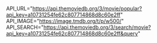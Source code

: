 API_URL="https://api.themoviedb.org/3/movie/popular?api_key=a10731254fe62c807714868d8c60e2ff"
API_IMAGE="https://image.tmdb.org/t/p/w500/"
API_SEARCH="https://api.themoviedb.org/3/search/movie?api_key=a10731254fe62c807714868d8c60e2ff&query"

<!-- INSTALLATION STEPS: -->
<!-- step 1: run npm install -->
<!-- step 2: run npm start -->
<!-- step 3: enjoy exploring the app :D  -->